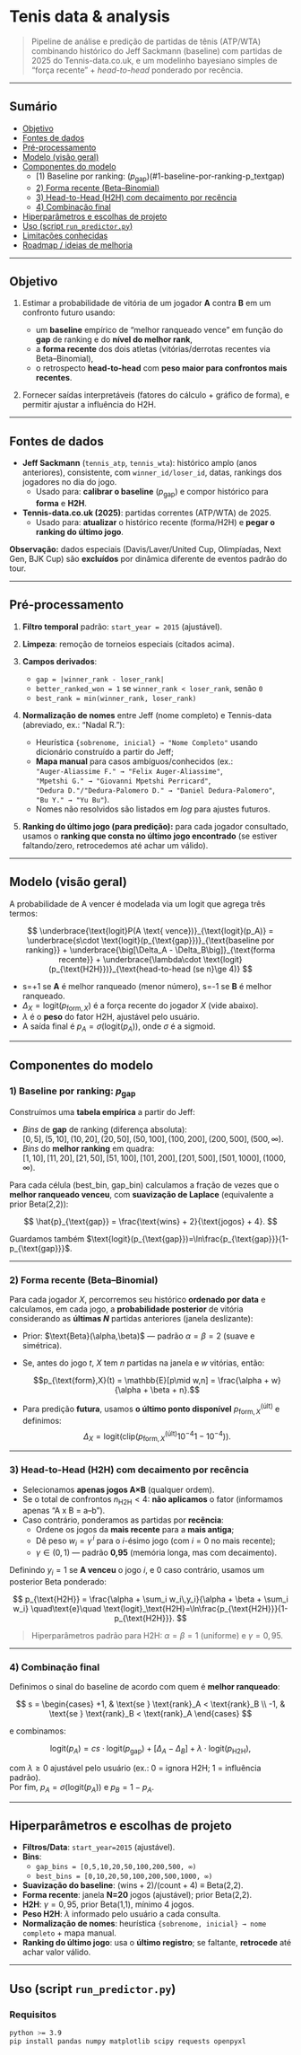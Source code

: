 # Tenis data & analysis

> Pipeline de análise e predição de partidas de tênis (ATP/WTA) combinando histórico do Jeff Sackmann (baseline) com partidas de 2025 do Tennis-data.co.uk, e um modelinho bayesiano simples de “força recente” + *head-to-head* ponderado por recência.

---

## Sumário

- [Objetivo](#objetivo)  
- [Fontes de dados](#fontes-de-dados)  
- [Pré-processamento](#pré-processamento)  
- [Modelo (visão geral)](#modelo-visão-geral)  
- [Componentes do modelo](#componentes-do-modelo)  
  - [1) Baseline por ranking: $(p_{\text{gap}})$(#1-baseline-por-ranking-p_textgap)  
  - [2) Forma recente (Beta–Binomial)](#2-forma-recente-beta–binomial)  
  - [3) Head-to-Head (H2H) com decaimento por recência](#3-head-to-head-h2h-com-decaimento-por-recência)  
  - [4) Combinação final](#4-combinação-final)  
- [Hiperparâmetros e escolhas de projeto](#hiperparâmetros-e-escolhas-de-projeto)  
- [Uso (script `run_predictor.py`)](#uso-script-run_predictorpy)  
- [Limitações conhecidas](#limitações-conhecidas)  
- [Roadmap / ideias de melhoria](#roadmap--ideias-de-melhoria)

---

## Objetivo

1. Estimar a probabilidade de vitória de um jogador **A** contra **B** em um confronto futuro usando:
   - um **baseline** empírico de “melhor ranqueado vence” em função do **gap** de ranking e do **nível do melhor rank**,  
   - a **forma recente** dos dois atletas (vitórias/derrotas recentes via Beta–Binomial),  
   - o retrospecto **head-to-head** com **peso maior para confrontos mais recentes**.

2. Fornecer saídas interpretáveis (fatores do cálculo + gráfico de forma), e permitir ajustar a influência do H2H.

---

## Fontes de dados

- **Jeff Sackmann** (`tennis_atp`, `tennis_wta`): histórico amplo (anos anteriores), consistente, com `winner_id/loser_id`, datas, rankings dos jogadores no dia do jogo.  
  - Usado para: **calibrar o baseline** $(p_{\text{gap}})$ e compor histórico para **forma** e **H2H**.
- **Tennis-data.co.uk (2025)**: partidas correntes (ATP/WTA) de 2025.  
  - Usado para: **atualizar** o histórico recente (forma/H2H) e **pegar o ranking do último jogo**.

**Observação:** dados especiais (Davis/Laver/United Cup, Olimpíadas, Next Gen, BJK Cup) são **excluídos** por dinâmica diferente de eventos padrão do tour.

---

## Pré-processamento

1. **Filtro temporal** padrão: `start_year = 2015` (ajustável).  
2. **Limpeza**: remoção de torneios especiais (citados acima).  
3. **Campos derivados**:
   - `gap = |winner_rank - loser_rank|`
   - `better_ranked_won = 1` se `winner_rank < loser_rank`, senão `0`
   - `best_rank = min(winner_rank, loser_rank)`
4. **Normalização de nomes** entre Jeff (nome completo) e Tennis-data (abreviado, ex.: “Nadal R.”):  
   - Heurística `{sobrenome, inicial} → "Nome Completo"` usando dicionário construído a partir do Jeff;  
   - **Mapa manual** para casos ambíguos/conhecidos (ex.:  
     `"Auger-Aliassime F." → "Felix Auger-Aliassime"`,  
     `"Mpetshi G." → "Giovanni Mpetshi Perricard"`,  
     `"Dedura D."/"Dedura-Palomero D." → "Daniel Dedura-Palomero"`,  
     `"Bu Y." → "Yu Bu"`).  
   - Nomes não resolvidos são listados em *log* para ajustes futuros.

5. **Ranking do último jogo (para predição):** para cada jogador consultado, usamos o **ranking que consta no último jogo encontrado** (se estiver faltando/zero, retrocedemos até achar um válido).

---

## Modelo (visão geral)

A probabilidade de A vencer é modelada via um logit que agrega três termos:


$$
\underbrace{\text{logit}P(A \text{ vence})}_{\text{logit}(p_A)}
= \underbrace{s\cdot \text{logit}(p_{\text{gap}})}_{\text{baseline por ranking}} + 
\underbrace{\big[\Delta_A - \Delta_B\big]}_{\text{forma recente}} +
\underbrace{\lambda\cdot \text{logit}(p_{\text{H2H}})}_{\text{head-to-head (se n}\ge 4)}
$$

- s=+1 se **A** é melhor ranqueado (menor número), s=-1 se **B** é melhor ranqueado.
- $\Delta_X = \text{logit}(p_{\text{form},X})$ é a força recente do jogador $X$ (vide abaixo).
- $\lambda$ é o **peso** do fator H2H, ajustável pelo usuário.
- A saída final é $p_A = \sigma\big(\text{logit}(p_A)\big)$, onde $\sigma$ é a sigmoid.

---

## Componentes do modelo

### 1) Baseline por ranking: $p_{\text{gap}}$

Construímos uma **tabela empírica** a partir do Jeff:

- *Bins* de **gap** de ranking (diferença absoluta):  
  $[0,5], (5,10], (10,20], (20,50], (50,100], (100,200], (200,500], (500, \infty)$.
- *Bins* do **melhor ranking** em quadra:  
  $[1,10], [11,20], [21,50], [51,100], [101,200], [201,500], [501,1000], (1000,\infty)$.

Para cada célula (best\_bin, gap\_bin) calculamos a fração de vezes que o **melhor ranqueado venceu**, com **suavização de Laplace** (equivalente a prior Beta(2,2)):

$$
\hat{p}_{\text{gap}} = \frac{\text{wins} + 2}{\text{jogos} + 4}.
$$

Guardamos também $\text{logit}(p_{\text{gap}})=\ln\frac{p_{\text{gap}}}{1-p_{\text{gap}}}$.

---

### 2) Forma recente (Beta–Binomial)

Para cada jogador $X$, percorremos seu histórico **ordenado por data** e calculamos, em cada jogo, a **probabilidade posterior** de vitória considerando as **últimas $N$** partidas anteriores (janela deslizante):

- Prior: $\text{Beta}(\alpha,\beta)\$ — padrão $\alpha=\beta=2$ (suave e simétrica).
- Se, antes do jogo $t$, $X$ tem $n$ partidas na janela e $w$ vitórias, então:
   
  $$p_{\text{form},X}(t) = \mathbb{E}[p\mid w,n] = 
  \frac{\alpha + w}{\alpha + \beta + n}.$$
  
- Para predição **futura**, usamos **o último ponto disponível** $p_{\text{form},X}^{\text{(últ)}}$ e definimos:
  $$ \Delta_X = \text{logit}\Big(\text{clip}\big(p_{\text{form},X}^{\text{(últ)}} 10^{-4} 1-10^{-4}\big)\Big).$$

---

### 3) Head-to-Head (H2H) com decaimento por recência

- Selecionamos **apenas jogos A×B** (qualquer ordem).  
- Se o total de confrontos $n_{\text{H2H}} < 4$: **não aplicamos** o fator (informamos apenas “A x B = a–b”).  
- Caso contrário, ponderamos as partidas por **recência**:  
  - Ordene os jogos da **mais recente** para a **mais antiga**;  
  - Dê peso $w_i = \gamma^{\,i}$ para o $i$-ésimo jogo (com $i=0$ no mais recente);  
  - $\gamma\in(0,1)$ — padrão **0,95** (memória longa, mas com decaimento).

Definindo $y_i=1$ se **A venceu** o jogo $i$, e $0$ caso contrário, usamos um posterior Beta ponderado:

$$
p_{\text{H2H}} =
\frac{\alpha + \sum_i w_i\,y_i}{\alpha + \beta + \sum_i w_i}
\quad\text{e}\quad
\text{logit}_\text{H2H}=\ln\frac{p_{\text{H2H}}}{1-p_{\text{H2H}}}.
$$

> Hiperparâmetros padrão para H2H: $\alpha=\beta=1$ (uniforme) e $\gamma=0{,}95$.

---

### 4) Combinação final

Definimos o sinal do baseline de acordo com quem é **melhor ranqueado**:

$$
s = 
\begin{cases}
+1, & \text{se } \text{rank}_A < \text{rank}_B \\
-1, & \text{se } \text{rank}_B < \text{rank}_A
\end{cases}
$$

e combinamos:

$$
\text{logit}(p_A)
=cs\cdot \text{logit}(p_{\text{gap}}) + \big[\Delta_A - \Delta_B\big] + \lambda\cdot \text{logit}(p_{\text{H2H}}),
$$

com $\lambda\ge 0$ ajustável pelo usuário (ex.: 0 = ignora H2H; 1 = influência padrão).  
Por fim, $p_A=\sigma(\text{logit}(p_A))$ e $p_B=1-p_A$.

---

## Hiperparâmetros e escolhas de projeto

- **Filtros/Data**: `start_year=2015` (ajustável).  
- **Bins**:
  - `gap_bins = [0,5,10,20,50,100,200,500, ∞)`  
  - `best_bins = [0,10,20,50,100,200,500,1000, ∞)`  
- **Suavização do baseline**: $(\text{wins}+2)/(\text{count}+4)$ ≡ Beta(2,2).  
- **Forma recente**: janela **N=20** jogos (ajustável); prior Beta(2,2).  
- **H2H**: $\gamma=0{,}95$, prior Beta(1,1), mínimo 4 jogos.  
- **Peso H2H**: $\lambda$ informado pelo usuário a cada consulta.  
- **Normalização de nomes**: heurística `{sobrenome, inicial} → nome completo` + mapa manual.  
- **Ranking do último jogo**: usa o **último registro**; se faltante, **retrocede** até achar valor válido.

---

## Uso (script `run_predictor.py`)

### Requisitos

```bash
python >= 3.9
pip install pandas numpy matplotlib scipy requests openpyxl


